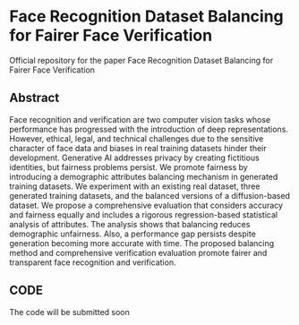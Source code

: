# Face Recognition Dataset Balancing for Fairer Face Verification

Official repository for the paper Face Recognition Dataset Balancing for Fairer Face Verification

## Abstract

Face recognition and verification are two computer vision tasks whose performance has progressed with the introduction of deep representations.  
However, ethical, legal, and technical challenges due to the sensitive character of face data and biases in real training datasets hinder their development.
Generative AI addresses privacy by creating fictitious identities, but fairness problems persist. 
We promote fairness by introducing a demographic attributes balancing mechanism in generated training datasets.
We experiment with an existing real dataset, three generated training datasets, and the balanced versions of a diffusion-based dataset.
We propose a comprehensive evaluation that considers accuracy and fairness equally and includes a rigorous regression-based statistical analysis of attributes.
The analysis shows that balancing reduces demographic unfairness.
Also, a performance gap persists despite generation becoming more accurate with time. 
The proposed balancing method and comprehensive verification evaluation promote fairer and transparent face recognition and verification.   

## CODE

The code will be submitted soon
